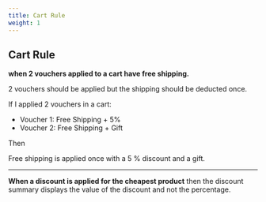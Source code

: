 ```yaml
---
title: Cart Rule
weight: 1
---
```

## Cart Rule 

**when 2 vouchers applied to a cart have free shipping.**

2 vouchers should be applied but the shipping should be deducted once. 

If I applied 2 vouchers in a cart:
- Voucher 1: Free Shipping + 5%
- Voucher 2: Free Shipping + Gift

Then 

Free shipping is applied once with a 5 % discount and a gift.

---

**When a discount is applied for the cheapest product** then the discount summary displays the value of the discount and not the percentage.

